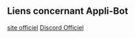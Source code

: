 ## Liens concernant Appli-Bot

[site officiel](https://lieutenantx.github.io/api/web/stats)
[Discord Officiel](https://discord.com/invites/d3wwj5s9T7)
